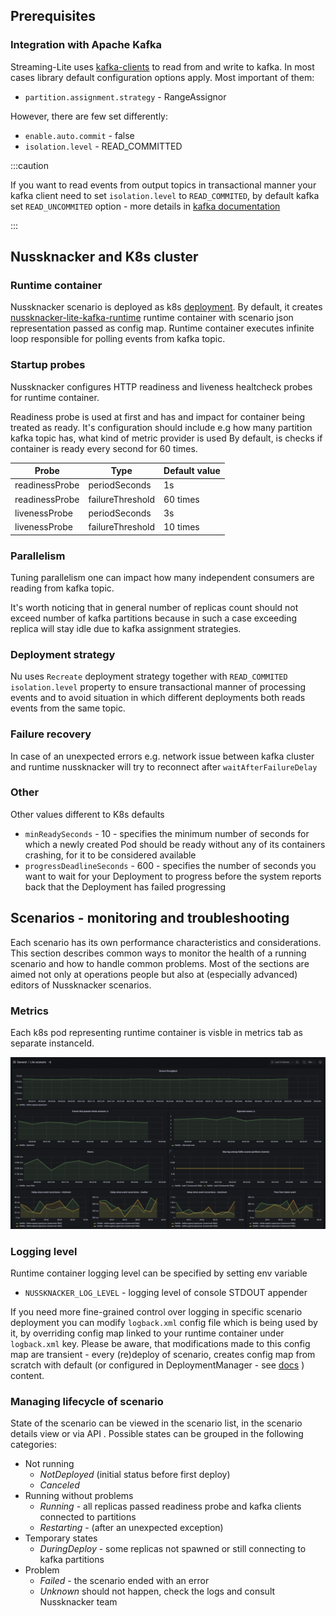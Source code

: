 ## Prerequisites

### Integration with Apache Kafka

Streaming-Lite uses [kafka-clients](https://docs.confluent.io/platform/current/clients/index.html) to read from and write to kafka. In most cases library default configuration options apply. Most important of them:
- `partition.assignment.strategy` - RangeAssignor

However, there are few set differently:
- `enable.auto.commit` - false
- `isolation.level` - READ_COMMITTED

:::caution

If you want to read events from output topics in transactional manner your kafka client need to set `isolation.level` to `READ_COMMITED`, by default kafka set `READ_UNCOMMITED` option - more details in [kafka documentation](https://kafka.apache.org/24/documentation.html)

:::

## Nussknacker and K8s cluster

### Runtime container
Nussknacker scenario is deployed as k8s [deployment](https://kubernetes.io/docs/concepts/workloads/controllers/deployment/). 
By default, it creates [nussknacker-lite-kafka-runtime](https://hub.docker.com/r/touk/nussknacker-lite-kafka-runtime) runtime container with scenario json representation passed as config map.
Runtime container executes infinite loop responsible for polling events from kafka topic.

### Startup probes
Nussknacker configures HTTP readiness and liveness healtcheck probes for runtime container.

Readiness probe is used at first and has and impact for container being treated as ready.
It's configuration should include e.g how many partition kafka topic has, what kind of metric provider is used
By default, is checks if container is ready every second for 60 times.


| Probe          | Type             | Default value |
|----------------|------------------|---------------|
| readinessProbe | periodSeconds    | 1s            |
| readinessProbe | failureThreshold | 60 times      |
| livenessProbe  | periodSeconds    | 3s            |
| livenessProbe  | failureThreshold | 10 times      |


### Parallelism
Tuning parallelism one can impact how many independent consumers are reading from kafka topic. 

It's worth noticing that in general number of replicas count should not exceed number of kafka partitions because in such a case exceeding replica will stay idle due to kafka assignment strategies.

### Deployment strategy

Nu uses `Recreate` deployment strategy together with `READ_COMMITED` `isolation.level` property to ensure transactional manner of processing events and to avoid
situation in which different deployments both reads events from the same topic.

### Failure recovery

In case of an unexpected errors e.g. network issue between kafka cluster and runtime nussknacker will try to reconnect after `waitAfterFailureDelay`

### Other
Other values different to K8s defaults
- `minReadySeconds` - 10 - specifies the minimum number of seconds for which a newly created Pod should be ready without any of its containers crashing, for it to be considered available
- `progressDeadlineSeconds` - 600 - specifies the number of seconds you want to wait for your Deployment to progress before the system reports back that the Deployment has failed progressing

## Scenarios - monitoring and troubleshooting

Each scenario has its own performance characteristics and considerations. This section describes common ways to monitor the health of a running scenario and how to handle common problems. Most of the sections are aimed not only at operations people but also at (especially advanced) editors of Nussknacker scenarios.

### Metrics

Each k8s pod representing runtime container is visble in metrics tab as separate instanceId.

![lite metrics](img/lite_metrics.png "lite metrics")

### Logging level 
Runtime container logging level can be specified by setting env variable
- `NUSSKNACKER_LOG_LEVEL` - logging level of console STDOUT appender

If you need more fine-grained control over logging in specific scenario deployment you can modify `logback.xml` config file which is being used by it, by overriding config map linked to your runtime container under `logback.xml` key. 
Please be aware, that modifications made to this config map are transient - every (re)deploy of scenario, creates config map from scratch with default (or configured in DeploymentManager - see [docs](../installation_configuration_guide/DeploymentManagerConfiguration#configuring-runtime-logging) ) content.

### Managing lifecycle of scenario

State of the scenario can be viewed in the scenario list, in the scenario details view or via API . Possible states can be grouped in the following categories:

* Not running
    * _NotDeployed_ (initial status before first deploy)
    * _Canceled_
* Running without problems
    * _Running_ - all replicas passed readiness probe and kafka clients connected to partitions
    * _Restarting_ - (after an unexpected exception)
* Temporary states
    * _DuringDeploy_ - some replicas not spawned or still connecting to kafka partitions
* Problem
    * _Failed_ - the scenario ended with an error
    * _Unknown_ should not happen, check the logs and consult Nussknacker team

